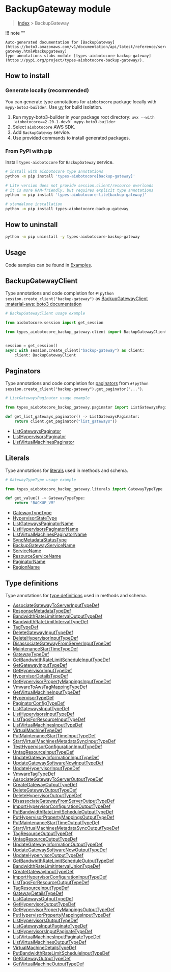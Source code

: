 # BackupGateway module

> [Index](../README.md) > BackupGateway


!!! note ""

    Auto-generated documentation for [BackupGateway](https://boto3.amazonaws.com/v1/documentation/api/latest/reference/services/backup-gateway.html#backupgateway)
    type annotations stubs module [types-aiobotocore-backup-gateway](https://pypi.org/project/types-aiobotocore-backup-gateway/).

## How to install

### Generate locally (recommended)

You can generate type annotations for `aiobotocore` package locally with `mypy-boto3-builder`.
Use [uv](https://docs.astral.sh/uv/getting-started/installation/) for build isolation.

1. Run mypy-boto3-builder in your package root directory: `uvx --with 'aiobotocore==2.20.1.dev0' mypy-boto3-builder`
1. Select `aiobotocore` AWS SDK.
1. Add `BackupGateway` service.
1. Use provided commands to install generated packages.



### From PyPI with pip

Install `types-aiobotocore` for `BackupGateway` service.

```bash
# install with aiobotocore type annotations
python -m pip install 'types-aiobotocore[backup-gateway]'

# Lite version does not provide session.client/resource overloads
# it is more RAM-friendly, but requires explicit type annotations
python -m pip install 'types-aiobotocore-lite[backup-gateway]'

# standalone installation
python -m pip install types-aiobotocore-backup-gateway
```



## How to uninstall

```bash
python -m pip uninstall -y types-aiobotocore-backup-gateway
```

## Usage

Code samples can be found in [Examples](./usage.md).

## BackupGatewayClient

Type annotations and code completion for  `#!python session.create_client("backup-gateway")` as [BackupGatewayClient](./client.md)
[:material-aws: boto3 documentation](https://boto3.amazonaws.com/v1/documentation/api/latest/reference/services/backup-gateway.html#BackupGateway.Client)

```python
# BackupGatewayClient usage example

from aiobotocore.session import get_session

from types_aiobotocore_backup_gateway.client import BackupGatewayClient


session = get_session()
async with session.create_client("backup-gateway") as client:
    client: BackupGatewayClient
```


## Paginators

Type annotations and code completion for
[paginators](./paginators.md)
from `#!python session.create_client("backup-gateway").get_paginator("...")`.

```python
# ListGatewaysPaginator usage example

from types_aiobotocore_backup_gateway.paginator import ListGatewaysPaginator

def get_list_gateways_paginator() -> ListGatewaysPaginator:
    return client.get_paginator("list_gateways"))
```

- [ListGatewaysPaginator](./paginators.md#listgatewayspaginator)
- [ListHypervisorsPaginator](./paginators.md#listhypervisorspaginator)
- [ListVirtualMachinesPaginator](./paginators.md#listvirtualmachinespaginator)








## Literals

Type annotations for [literals](./literals.md) used in methods and schema.

```python
# GatewayTypeType usage example

from types_aiobotocore_backup_gateway.literals import GatewayTypeType

def get_value() -> GatewayTypeType:
    return "BACKUP_VM"
```

- [GatewayTypeType](./literals.md#gatewaytypetype)
- [HypervisorStateType](./literals.md#hypervisorstatetype)
- [ListGatewaysPaginatorName](./literals.md#listgatewayspaginatorname)
- [ListHypervisorsPaginatorName](./literals.md#listhypervisorspaginatorname)
- [ListVirtualMachinesPaginatorName](./literals.md#listvirtualmachinespaginatorname)
- [SyncMetadataStatusType](./literals.md#syncmetadatastatustype)
- [BackupGatewayServiceName](./literals.md#backupgatewayservicename)
- [ServiceName](./literals.md#servicename)
- [ResourceServiceName](./literals.md#resourceservicename)
- [PaginatorName](./literals.md#paginatorname)
- [RegionName](./literals.md#regionname)




## Type definitions

Type annotations for [type definitions](./type_defs.md) used in methods and schema.

- [AssociateGatewayToServerInputTypeDef](./type_defs.md#associategatewaytoserverinputtypedef)
- [ResponseMetadataTypeDef](./type_defs.md#responsemetadatatypedef)
- [BandwidthRateLimitIntervalOutputTypeDef](./type_defs.md#bandwidthratelimitintervaloutputtypedef)
- [BandwidthRateLimitIntervalTypeDef](./type_defs.md#bandwidthratelimitintervaltypedef)
- [TagTypeDef](./type_defs.md#tagtypedef)
- [DeleteGatewayInputTypeDef](./type_defs.md#deletegatewayinputtypedef)
- [DeleteHypervisorInputTypeDef](./type_defs.md#deletehypervisorinputtypedef)
- [DisassociateGatewayFromServerInputTypeDef](./type_defs.md#disassociategatewayfromserverinputtypedef)
- [MaintenanceStartTimeTypeDef](./type_defs.md#maintenancestarttimetypedef)
- [GatewayTypeDef](./type_defs.md#gatewaytypedef)
- [GetBandwidthRateLimitScheduleInputTypeDef](./type_defs.md#getbandwidthratelimitscheduleinputtypedef)
- [GetGatewayInputTypeDef](./type_defs.md#getgatewayinputtypedef)
- [GetHypervisorInputTypeDef](./type_defs.md#gethypervisorinputtypedef)
- [HypervisorDetailsTypeDef](./type_defs.md#hypervisordetailstypedef)
- [GetHypervisorPropertyMappingsInputTypeDef](./type_defs.md#gethypervisorpropertymappingsinputtypedef)
- [VmwareToAwsTagMappingTypeDef](./type_defs.md#vmwaretoawstagmappingtypedef)
- [GetVirtualMachineInputTypeDef](./type_defs.md#getvirtualmachineinputtypedef)
- [HypervisorTypeDef](./type_defs.md#hypervisortypedef)
- [PaginatorConfigTypeDef](./type_defs.md#paginatorconfigtypedef)
- [ListGatewaysInputTypeDef](./type_defs.md#listgatewaysinputtypedef)
- [ListHypervisorsInputTypeDef](./type_defs.md#listhypervisorsinputtypedef)
- [ListTagsForResourceInputTypeDef](./type_defs.md#listtagsforresourceinputtypedef)
- [ListVirtualMachinesInputTypeDef](./type_defs.md#listvirtualmachinesinputtypedef)
- [VirtualMachineTypeDef](./type_defs.md#virtualmachinetypedef)
- [PutMaintenanceStartTimeInputTypeDef](./type_defs.md#putmaintenancestarttimeinputtypedef)
- [StartVirtualMachinesMetadataSyncInputTypeDef](./type_defs.md#startvirtualmachinesmetadatasyncinputtypedef)
- [TestHypervisorConfigurationInputTypeDef](./type_defs.md#testhypervisorconfigurationinputtypedef)
- [UntagResourceInputTypeDef](./type_defs.md#untagresourceinputtypedef)
- [UpdateGatewayInformationInputTypeDef](./type_defs.md#updategatewayinformationinputtypedef)
- [UpdateGatewaySoftwareNowInputTypeDef](./type_defs.md#updategatewaysoftwarenowinputtypedef)
- [UpdateHypervisorInputTypeDef](./type_defs.md#updatehypervisorinputtypedef)
- [VmwareTagTypeDef](./type_defs.md#vmwaretagtypedef)
- [AssociateGatewayToServerOutputTypeDef](./type_defs.md#associategatewaytoserveroutputtypedef)
- [CreateGatewayOutputTypeDef](./type_defs.md#creategatewayoutputtypedef)
- [DeleteGatewayOutputTypeDef](./type_defs.md#deletegatewayoutputtypedef)
- [DeleteHypervisorOutputTypeDef](./type_defs.md#deletehypervisoroutputtypedef)
- [DisassociateGatewayFromServerOutputTypeDef](./type_defs.md#disassociategatewayfromserveroutputtypedef)
- [ImportHypervisorConfigurationOutputTypeDef](./type_defs.md#importhypervisorconfigurationoutputtypedef)
- [PutBandwidthRateLimitScheduleOutputTypeDef](./type_defs.md#putbandwidthratelimitscheduleoutputtypedef)
- [PutHypervisorPropertyMappingsOutputTypeDef](./type_defs.md#puthypervisorpropertymappingsoutputtypedef)
- [PutMaintenanceStartTimeOutputTypeDef](./type_defs.md#putmaintenancestarttimeoutputtypedef)
- [StartVirtualMachinesMetadataSyncOutputTypeDef](./type_defs.md#startvirtualmachinesmetadatasyncoutputtypedef)
- [TagResourceOutputTypeDef](./type_defs.md#tagresourceoutputtypedef)
- [UntagResourceOutputTypeDef](./type_defs.md#untagresourceoutputtypedef)
- [UpdateGatewayInformationOutputTypeDef](./type_defs.md#updategatewayinformationoutputtypedef)
- [UpdateGatewaySoftwareNowOutputTypeDef](./type_defs.md#updategatewaysoftwarenowoutputtypedef)
- [UpdateHypervisorOutputTypeDef](./type_defs.md#updatehypervisoroutputtypedef)
- [GetBandwidthRateLimitScheduleOutputTypeDef](./type_defs.md#getbandwidthratelimitscheduleoutputtypedef)
- [BandwidthRateLimitIntervalUnionTypeDef](./type_defs.md#bandwidthratelimitintervaluniontypedef)
- [CreateGatewayInputTypeDef](./type_defs.md#creategatewayinputtypedef)
- [ImportHypervisorConfigurationInputTypeDef](./type_defs.md#importhypervisorconfigurationinputtypedef)
- [ListTagsForResourceOutputTypeDef](./type_defs.md#listtagsforresourceoutputtypedef)
- [TagResourceInputTypeDef](./type_defs.md#tagresourceinputtypedef)
- [GatewayDetailsTypeDef](./type_defs.md#gatewaydetailstypedef)
- [ListGatewaysOutputTypeDef](./type_defs.md#listgatewaysoutputtypedef)
- [GetHypervisorOutputTypeDef](./type_defs.md#gethypervisoroutputtypedef)
- [GetHypervisorPropertyMappingsOutputTypeDef](./type_defs.md#gethypervisorpropertymappingsoutputtypedef)
- [PutHypervisorPropertyMappingsInputTypeDef](./type_defs.md#puthypervisorpropertymappingsinputtypedef)
- [ListHypervisorsOutputTypeDef](./type_defs.md#listhypervisorsoutputtypedef)
- [ListGatewaysInputPaginateTypeDef](./type_defs.md#listgatewaysinputpaginatetypedef)
- [ListHypervisorsInputPaginateTypeDef](./type_defs.md#listhypervisorsinputpaginatetypedef)
- [ListVirtualMachinesInputPaginateTypeDef](./type_defs.md#listvirtualmachinesinputpaginatetypedef)
- [ListVirtualMachinesOutputTypeDef](./type_defs.md#listvirtualmachinesoutputtypedef)
- [VirtualMachineDetailsTypeDef](./type_defs.md#virtualmachinedetailstypedef)
- [PutBandwidthRateLimitScheduleInputTypeDef](./type_defs.md#putbandwidthratelimitscheduleinputtypedef)
- [GetGatewayOutputTypeDef](./type_defs.md#getgatewayoutputtypedef)
- [GetVirtualMachineOutputTypeDef](./type_defs.md#getvirtualmachineoutputtypedef)

